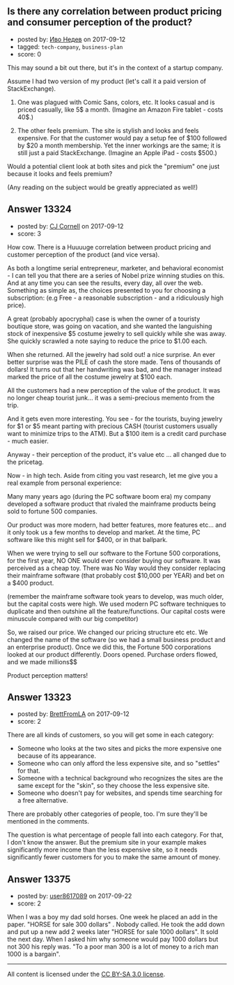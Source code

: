 ## Is there any correlation between product pricing and consumer perception of the product?

- posted by: [Иво Недев](https://stackexchange.com/users/1451886/user14753) on 2017-09-12
- tagged: `tech-company`, `business-plan`
- score: 0

<p>This may sound a bit out there, but it's in the context of a startup company.</p>

<p>Assume I had two version of my product (let's call it a paid version of StackExchange). </p>

<ol>
<li><p>One was plagued with Comic Sans, colors, etc. It looks casual and is priced casually, like 5$ a month. (Imagine an Amazon Fire tablet - costs 40$.)</p></li>
<li><p>The other feels premium. The site is stylish and looks and feels expensive. For that the customer would pay a setup fee of $100 followed by $20 a month membership. Yet the inner workings are the same; it is still just a paid StackExchange. (Imagine an Apple iPad - costs $500.)</p></li>
</ol>

<p>Would a potential client look at both sites and pick the "premium" one just because it looks and feels premium?</p>

<p>(Any reading on the subject would be greatly appreciated as well!)</p>



## Answer 13324

- posted by: [CJ Cornell](https://stackexchange.com/users/526591/cj-cornell) on 2017-09-12
- score: 3

<p>How cow. There is a Huuuuge correlation between product pricing and customer perception of the product (and vice versa).</p>

<p>As both a longtime serial entrepreneur, marketer, and behavioral economist - I can tell you that there are a series of Nobel prize winning studies on this. And at any time you can see the results, every day, all over the web.  Something as simple as, the choices presented to you for choosing a subscription: (e.g Free - a reasonable subscription - and a ridiculously high price).</p>

<p>A great (probably apocryphal) case is when the owner of a touristy boutique store, was going on vacation, and she wanted the languishing stock of inexpensive $5 costume jewelry to sell quickly while she was away. She quickly scrawled a note saying to reduce the price to $1.00 each.</p>

<p>When she returned. All the jewelry had sold out! a nice surprise. An ever better  surprise was the PILE of cash the store made. Tens of thousands of dollars!  It turns out that her handwriting was bad, and the manager instead marked the price of all the costume jewelry at $100 each.  </p>

<p>All the customers had a new perception of the value of the product. It was no longer cheap tourist junk... it was a semi-precious memento from the trip.</p>

<p>And it gets even more interesting.  You see - for the tourists, buying jewelry for $1 or $5 meant parting with precious CASH (tourist customers usually want to minimize trips to the ATM).  But a $100 item is a credit card purchase - much easier.</p>

<p>Anyway - their perception of the product, it's value etc ... all changed due to the pricetag.</p>

<p>Now - in high tech. Aside from citing you vast research, let me give you a real example from personal experience:</p>

<p>Many many years ago (during the PC software boom era) my company developed a software product that rivaled the mainframe products being sold to fortune 500 companies. </p>

<p>Our product was more modern, had better features, more features etc... and it only took us a few months to develop and market.  At the time, PC software like this might sell for $400, or in that ballpark.  </p>

<p>When we were trying to sell our software to the Fortune 500 corporations, for the first year, NO ONE would ever consider buying our software.  It was perceived as a cheap toy. There was No Way would they consider replacing their mainframe software (that probably cost $10,000 per YEAR) and bet on a $400 product.</p>

<p>(remember the mainframe software took years to develop, was much older, but the capital costs were high. We used modern PC software techniques to duplicate and then outshine all the feature/functions. Our capital costs were minuscule compared with our big competitor)</p>

<p>So, we raised our price. We changed our pricing structure etc etc. We changed the name of the software (so we had a small business product and an enterprise product).  Once we did this, the Fortune 500 corporations looked at our product differently. Doors opened.  Purchase orders flowed, and we made millions$$</p>

<p>Product perception matters!</p>



## Answer 13323

- posted by: [BrettFromLA](https://stackexchange.com/users/2813127/brettfromla) on 2017-09-12
- score: 2

<p>There are all kinds of customers, so you will get some in each category:</p>

<ul>
<li>Someone who looks at the two sites and picks the more expensive one because of its appearance.</li>
<li>Someone who can only afford the less expensive site, and so "settles" for that.</li>
<li>Someone with a technical background who recognizes the sites are the same except for the "skin", so they choose the less expensive site.</li>
<li>Someone who doesn't pay for websites, and spends time searching for a free alternative.</li>
</ul>

<p>There are probably other categories of people, too. I'm sure they'll be mentioned in the comments.</p>

<p>The question is what percentage of people fall into each category. For that, I don't know the answer. But the premium site in your example makes significantly more income than the less expensive site, so it needs significantly fewer customers for you to make the same amount of money.</p>



## Answer 13375

- posted by: [user8617089](https://stackexchange.com/users/11775443/user8617089) on 2017-09-22
- score: 2

<p>When I was a boy my dad sold horses. One week he placed an add in the paper. "HORSE for sale 300 dollars" . Nobody called. He took the add down and put up a new add 2 weeks later "HORSE for sale 1000 dollars". It sold the next day. When I asked him why someone would pay 1000 dollars but not 300 his reply was. "To a poor man 300 is a lot of money to a rich man 1000 is a bargain".</p>




---

All content is licensed under the [CC BY-SA 3.0 license](https://creativecommons.org/licenses/by-sa/3.0/).
